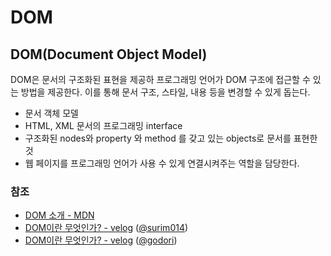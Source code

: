 # DOM

## DOM\(Document Object Model\)

DOM은 문서의 구조화된 표현을 제공하 프로그래밍 언어가 DOM 구조에 접근할 수 있는 방법을 제공한다. 이를 통해 문서 구조, 스타일, 내용 등을 변경할 수 있게 돕는다.

* 문서 객체 모델
* HTML, XML 문서의 프로그래밍 interface
* 구조화된 nodes와 property 와 method 를 갖고 있는 objects로 문서를 표현한 것 
* 웹 페이지를 프로그래밍 언어가 사용 수 있게 연결시켜주는 역할을 담당한다.

### 참조

* [DOM 소개 - MDN](https://developer.mozilla.org/ko/docs/Web/API/Document_Object_Model/%EC%86%8C%EA%B0%9C)
* [DOM이란 무엇인가? - velog](https://velog.io/@surim014/DOM%EC%9D%B4%EB%9E%80-%EB%AC%B4%EC%97%87%EC%9D%B8%EA%B0%80) \([@surim014](https://velog.io/@surim014)\)
* [DOM이란 무엇인가? - velog](https://velog.io/@godori/DOM%EC%9D%B4%EB%9E%80-%EB%AC%B4%EC%97%87%EC%9D%B8%EA%B0%80) \([@godori](https://velog.io/@godori)\)

